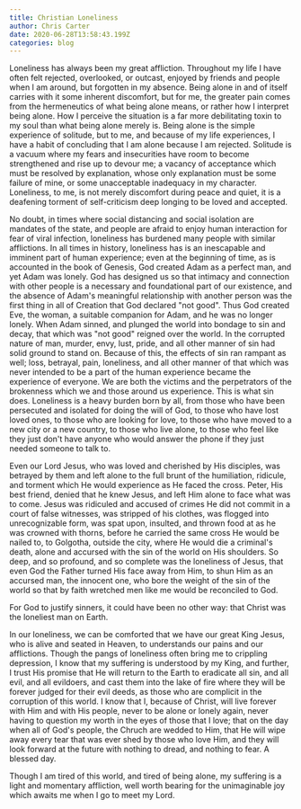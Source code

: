 ```yaml
---
title: Christian Loneliness
author: Chris Carter
date: 2020-06-28T13:58:43.199Z
categories: blog
---
```

Loneliness has always been my great affliction. Throughout my life I have often felt rejected, overlooked, or outcast, enjoyed by friends and people when I am around, but forgotten in my absence. Being alone in and of itself carries with it some inherent discomfort, but for me, the greater pain comes from the hermeneutics of what being alone means, or rather how I interpret being alone. How I perceive the situation is a far more debilitating toxin to my soul than what being alone merely is. Being alone is the simple experience of solitude, but to me, and because of my life experiences, I have a habit of concluding that I am alone because I am rejected. Solitude is a vacuum where my fears and insecurities have room to become strengthened and rise up to devour me; a vacancy of acceptance which must be resolved by explanation, whose only explanation must be some failure of mine, or some unacceptable inadequacy in my character. Loneliness, to me, is not merely discomfort during peace and quiet, it is a deafening torment of self-criticism deep longing to be loved and accepted. 

No doubt, in times where social distancing and social isolation are mandates of the state, and people are afraid to enjoy human interaction for fear of viral infection, loneliness has burdened many people with similar afflictions. In all times in history, loneliness has is an inescapable and imminent part of human experience; even at the beginning of time, as is accounted in the book of Genesis, God created Adam as a perfect man, and yet Adam was lonely. God has designed us so that intimacy and connection with other people is a necessary and foundational part of our existence, and the absence of Adam's meaningful relationship with another person was the first thing in all of Creation that God declared "not good". Thus God created Eve, the woman, a suitable companion for Adam, and he was no longer lonely. When Adam sinned, and plunged the world into bondage to sin and decay, that which was "not good" reigned over the world. In the corrupted nature of man, murder, envy, lust, pride, and all other manner of sin had solid ground to stand on. Because of this, the effects of sin ran rampant as well; loss, betrayal, pain, loneliness, and all other manner of that which was never intended to be a part of the human experience became the experience of everyone. We are both the victims and the perpetrators of the brokenness which we and those around us experience. This is what sin does. Loneliness is a heavy burden born by all, from those who have been persecuted and isolated for doing the will of God, to those who have lost loved ones, to those who are looking for love, to those who have moved to a new city or a new country, to those who live alone, to those who feel like they just don't have anyone who would answer the phone if they just needed someone to talk to. 

Even our Lord Jesus, who was loved and cherished by His disciples, was betrayed by them and left alone to the full brunt of the humiliation, ridicule, and torment which He would experience as He faced the cross. Peter, His best friend, denied that he knew Jesus, and left Him alone to face what was to come. Jesus was ridiculed and accused of crimes He did not commit in a court of false witnesses, was stripped of his clothes, was flogged into unrecognizable form, was spat upon, insulted, and thrown food at as he was crowned with thorns, before he carried the same cross He would be nailed to, to Golgotha, outside the city, where He would die a criminal's death, alone and accursed with the sin of the world on His shoulders. So deep, and so profound, and so complete was the loneliness of Jesus, that even God the Father turned His face away from Him, to shun Him as an accursed man, the innocent one, who bore the weight of the sin of the world so that by faith wretched men like me would be reconciled to God. 

For God to justify sinners, it could have been no other way: that Christ was the loneliest man on Earth. 

In our loneliness, we can be comforted that we have our great King Jesus, who is alive and seated in Heaven, to understands our pains and our afflictions. Though the pangs of loneliness often bring me to crippling depression, I know that my suffering is understood by my King, and further, I trust His promise that He will return to the Earth to eradicate all sin, and all evil, and all evildoers, and cast them into the lake of fire where they will be forever judged for their evil deeds, as those who are complicit in the corruption of this world. I know that I, because of Christ, will live forever with Him and with His people, never to be alone or lonely again, never having to question my worth in the eyes of those that I love; that on the day when all of God's people, the Chruch are wedded to Him, that He will wipe away every tear that was ever shed by those who love Him, and they will look forward at the future with nothing to dread, and nothing to fear. A blessed day. 

Though I am tired of this world, and tired of being alone, my suffering is a light and momentary affliction, well worth bearing for the unimaginable joy which awaits me when I go to meet my Lord.